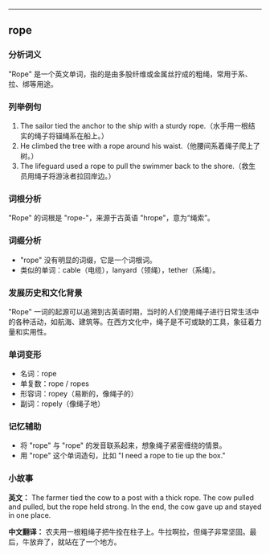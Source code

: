 
---------------
## rope
### 分析词义
"Rope" 是一个英文单词，指的是由多股纤维或金属丝拧成的粗绳，常用于系、拉、绑等用途。

### 列举例句
1. The sailor tied the anchor to the ship with a sturdy rope.（水手用一根结实的绳子将锚绳系在船上。）
2. He climbed the tree with a rope around his waist.（他腰间系着绳子爬上了树。）
3. The lifeguard used a rope to pull the swimmer back to the shore.（救生员用绳子将游泳者拉回岸边。）

### 词根分析
"Rope" 的词根是 "rope-"，来源于古英语 "hrope"，意为“绳索”。

### 词缀分析
- "rope" 没有明显的词缀，它是一个词根词。
- 类似的单词：cable（电缆），lanyard（领绳），tether（系绳）。

### 发展历史和文化背景
"Rope" 一词的起源可以追溯到古英语时期，当时的人们使用绳子进行日常生活中的各种活动，如航海、建筑等。在西方文化中，绳子是不可或缺的工具，象征着力量和实用性。

### 单词变形
- 名词：rope
- 单复数：rope / ropes
- 形容词：ropey（易断的，像绳子的）
- 副词：ropely（像绳子地）

### 记忆辅助
- 将 "rope" 与 "rope" 的发音联系起来，想象绳子紧密缠绕的情景。
- 用 "rope" 这个单词造句，比如 "I need a rope to tie up the box."

### 小故事
**英文：**
The farmer tied the cow to a post with a thick rope. The cow pulled and pulled, but the rope held strong. In the end, the cow gave up and stayed in one place.

**中文翻译：**
农夫用一根粗绳子把牛拴在柱子上。牛拉啊拉，但绳子非常坚固。最后，牛放弃了，就站在了一个地方。


